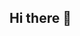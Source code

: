 ## Hi there 👋

<!--
**bhxvish/bhxvish** is a ✨ _special_ ✨ repository because its `README.md` (this file) appears on your GitHub profile.

Here are some ideas to get you started:

- 🔭 I’m currently working on Web Applications ...
- 🌱 I’m currently learning Full Stack Development and DSA ...
- 👯 I’m looking to collaborate on web development projects ...
- ⚡ Fun fact: Roses are red, and Violets are blue I don't know any fun facts...
-->
